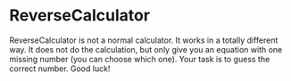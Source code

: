 # ReverseCalculator

ReverseCalculator is not a normal calculator. It works in a totally different way. It does not do the calculation, but only give you an equation with one missing number (you can choose which one). Your task is to guess the correct number. Good luck!